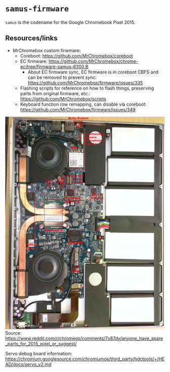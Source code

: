 # `samus-firmware`
`samus` is the codename for the Google Chromebook Pixel 2015.

## Resources/links
- MrChromebox custom firwmare:
    - Coreboot: https://github.com/MrChromebox/coreboot
    - EC firmware: https://github.com/MrChromebox/chrome-ec/tree/firmware-samus-6300.B
        - About EC firmware sync, EC firmware is in coreboot CBFS and can be removed to prevent sync: https://github.com/MrChromebox/firmware/issues/335
    - Flashing scripts for reference on how to flash things, preserving parts from original firmware, etc.: https://github.com/MrChromebox/scripts
    - Keyboard function row remapping, can disable via coreboot: https://github.com/MrChromebox/firmware/issues/349


![Samus motherboard photo](./samus-motherboard.jpg)
Source: https://www.reddit.com/r/chromeos/comments/7x87dy/anyone_have_spare_parts_for_2015_pixel_or_suggest/

Servo debug board information: https://chromium.googlesource.com/chromiumos/third_party/hdctools/+/HEAD/docs/servo_v2.md
